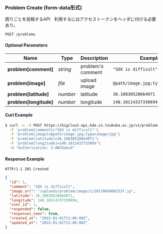 ### <a name="link-POST-problem-/problems">Problem Create (form-data形式)</a>

困りごとを投稿するAPI　利用するにはアクセストークンをヘッダに付ける必要あり。

```
POST /problems
```

#### Optional Parameters

| Name | Type | Description | Example |
| ------- | ------- | ------- | ------- |
| **problem[comment]** | *string* | problem's comment | `"SOX is difficult"` |
| **problem[image]** | *file* | upload image | `@path/image.jpg;type:image/jpg` |
| **problem[latitude]** | *number* | latitude | `36.10830528664971` |
| **problem[longitude]** | *number* | longitude | `140.10114337330694` |


#### Curl Example

```bash
$ curl -n -X POST https://bigclout-api.kde.cs.tsukuba.ac.jp/v1/problems \
  -F 'problem[comment]="SOX is difficult"'\
  -F 'problem[image]=@path/image.jpg;type=image/jpg'\
  -F 'problem[latitude]=36.10830528664971'\
  -F 'problem[longitude]=140.1011433733069'\
  -H "Authorization: 1:ABCDabcd"
```


#### Response Example

```
HTTP/1.1 201 Created
```

```json
{
  "id": 1,
  "comment": "SOX is difficult",
  "image_url": "/uploads/problem/image/1/20170609002537.jp",
  "latitude": 36.10830528664971,
  "longitude": 140.10114337330694,
  "user_id": 1,
  "responded": false,
  "responses_seen": true,
  "created_at": "2015-01-01T12:00:00Z",
  "updated_at": "2015-01-01T12:00:00Z"
}
```
